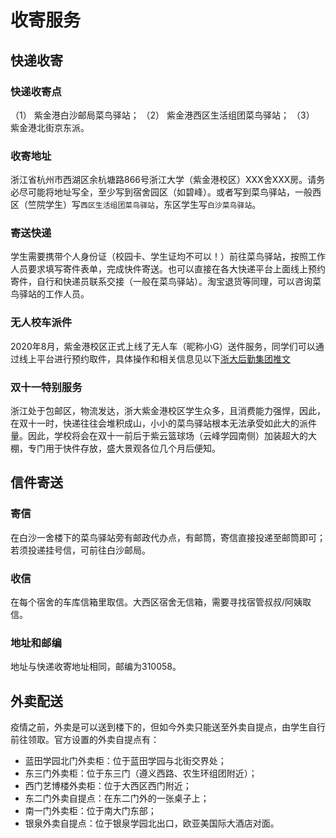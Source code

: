 # 收寄服务

## 快递收寄

### 快递收寄点

（1）	紫金港白沙邮局菜鸟驿站；
（2）	紫金港西区生活组团菜鸟驿站；
（3）	紫金港北街京东派。

### 收寄地址

浙江省杭州市西湖区余杭塘路866号浙江大学（紫金港校区）XXX舍XXX房。请务必尽可能将地址写全，至少写到宿舍园区（如碧峰）。或者写到菜鸟驿站，一般西区（竺院学生）写`西区生活组团菜鸟驿站`，东区学生写`白沙菜鸟驿站`。

### 寄送快递

学生需要携带个人身份证（校园卡、学生证均不可以！）前往菜鸟驿站，按照工作人员要求填写寄件表单，完成快件寄送。也可以直接在各大快递平台上面线上预约寄件，自行和快递员联系交接（一般在菜鸟驿站）。淘宝退货等同理，可以咨询菜鸟驿站的工作人员。

### 无人校车派件

2020年8月，紫金港校区正式上线了无人车（昵称小G）送件服务，同学们可以通过线上平台进行预约取件，具体操作和相关信息见以下[浙大后勤集团推文](https://mp.weixin.qq.com/s/uIychRndtdjPvuz6PpRVHQ)

### 双十一特别服务

浙江处于包邮区，物流发达，浙大紫金港校区学生众多，且消费能力强悍，因此，在双十一时，快递往往会堆积成山，小小的菜鸟驿站根本无法承受如此大的派件量。因此，学校将会在双十一前后于紫云篮球场（云峰学园南侧）加装超大的大棚，专门用于快件存放，盛大景观各位几个月后便知。

## 信件寄送

### 寄信

在白沙一舍楼下的菜鸟驿站旁有邮政代办点，有邮筒，寄信直接投递至邮筒即可；若须投递挂号信，可前往白沙邮局。

### 收信

在每个宿舍的车库信箱里取信。大西区宿舍无信箱，需要寻找宿管叔叔/阿姨取信。

### 地址和邮编

地址与快递收寄地址相同，邮编为310058。

## 外卖配送

疫情之前，外卖是可以送到楼下的，但如今外卖只能送至外卖自提点，由学生自行前往领取。官方设置的外卖自提点有：

- 蓝田学园北门外卖柜：位于蓝田学园与北街交界处；
- 东三门外卖柜：位于东三门（遵义西路、农生环组团附近）；
- 西门艺博楼外卖柜：位于大西区西门附近；
- 东二门外卖自提点：在东二门外的一张桌子上；
- 南一门外卖柜：位于南大门东部；
- 银泉外卖自提点：位于银泉学园北出口，欧亚美国际大酒店对面。
